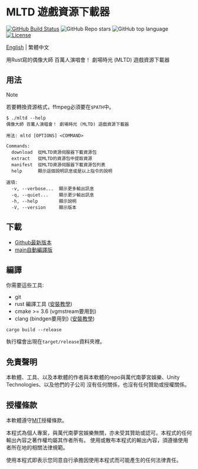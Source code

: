 # MLTD 遊戲資源下載器

[![GitHub Build Status](https://img.shields.io/github/actions/workflow/status/nicks96432/mltd-asset-downloader/build.yaml)][build status]
![GitHub Repo stars](https://img.shields.io/github/stars/nicks96432/mltd-asset-downloader)
![GitHub top language](https://img.shields.io/github/languages/top/nicks96432/mltd-asset-downloader)
[![License](https://img.shields.io/github/license/nicks96432/mltd-asset-downloader)](LICENSE)

[English](README.md) | 繁體中文

用Rust寫的偶像大師 百萬人演唱會！ 劇場時光 (MLTD) 遊戲資源下載器

## 用法

> [!NOTE]
> 若要轉換資源格式，ffmpeg必須要在`$PATH`中。

```console
$ ./mltd --help
偶像大師 百萬人演唱會！ 劇場時光 (MLTD) 遊戲資源下載器

用法: mltd [OPTIONS] <COMMAND>

Commands:
  download  從MLTD資源伺服器下載資源包
  extract   從MLTD的資源包中提取資源
  manifest  從MLTD資源伺服器下載資源包列表
  help      顯示這個說明訊息或是以上指令的說明

選項:
  -v, --verbose...  顯示更多輸出訊息
  -q, --quiet...    顯示更少輸出訊息
  -h, --help        顯示說明
  -V, --version     顯示版本
```

## 下載

* [Github最新版本](https://github.com/nicks96432/mltd-asset-downloader/releases/latest)
* [main自動編譯版](https://nightly.link/nicks96432/mltd-asset-downloader/workflows/build.yaml/main)

## 編譯

你需要這些工具:

* git
* rust 編譯工具 ([安裝教學](https://www.rust-lang.org/tools/install))
* cmake >= 3.6 (vgmstream要用到)
* clang (bindgen要用到) ([安裝教學](https://rust-lang.github.io/rust-bindgen/requirements.html))

```shell
cargo build --release
```

執行檔會出現在`target/release`資料夾裡。

## 免責聲明

本軟體、工具、以及本軟體的作者與本軟體的repo與萬代南夢宮娛樂、Unity Technologies、以及他們的子公司
沒有任何關係，也沒有任何贊助或授權關係。

## 授權條款

本軟體遵守[MIT](LICENSE)授權條款。

本程式為個人專案，與萬代南夢宮娛樂無關，亦未受其贊助或認可。本程式的任何輸出內容之著作權均屬其作者所有。
使用或散布本程式的輸出內容，須遵循使用者所在地的相關法律規範。

使用本程式即表示您同意自行承擔因使用本程式而可能產生的任何法律責任。

[build status]: https://github.com/nicks96432/mltd-asset-downloader/actions/workflows/build.yaml
